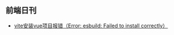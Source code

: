## 前端日刊

* [vite安装vue项目报错（Error: esbuild: Failed to install correctly）](https://blog.csdn.net/m0_37682004/article/details/115001613)
